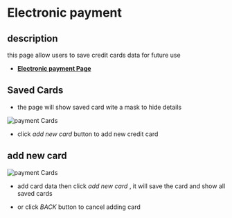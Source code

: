 # Electronic payment

## description

this page allow users to save credit cards data for future use

- [**Electronic payment Page**](https://insurance-client.inovola-stage.com/main/CreditCards)

## Saved Cards

- the page will show saved card wite a mask to hide details

![payment Cards](/images/account/account-4-1.png)

- click _add new card_ button to add new credit card

## add new card

![payment Cards](/images/account/account-4-2.png)

- add card data then click _add new card_ , it will save the card and show all saved cards

- or click _BACK_ button to cancel adding card
